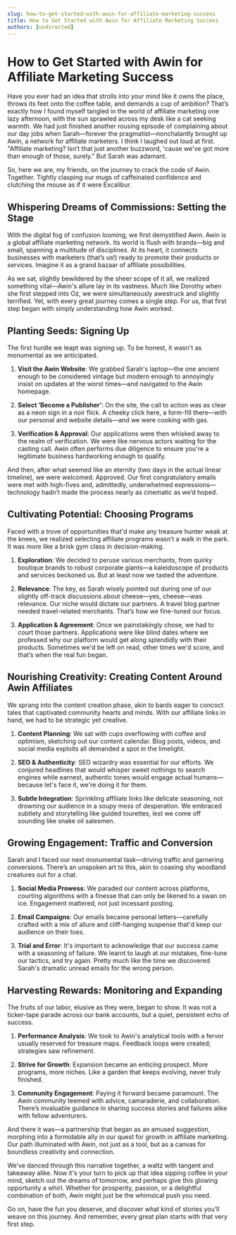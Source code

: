 ```yaml
---
slug: how-to-get-started-with-awin-for-affiliate-marketing-success
title: How to Get Started with Awin for Affiliate Marketing Success
authors: [undirected]
---
```



# How to Get Started with Awin for Affiliate Marketing Success

Have you ever had an idea that strolls into your mind like it owns the place, throws its feet onto the coffee table, and demands a cup of ambition? That’s exactly how I found myself tangled in the world of affiliate marketing one lazy afternoon, with the sun sprawled across my desk like a cat seeking warmth. We had just finished another rousing episode of complaining about our day jobs when Sarah—forever the pragmatist—nonchalantly brought up Awin, a network for affiliate marketers. I think I laughed out loud at first. "Affiliate marketing? Isn’t that just another buzzword, 'cause we've got more than enough of those, surely." But Sarah was adamant. 

So, here we are, my friends, on the journey to crack the code of Awin. Together. Tightly clasping our mugs of caffeinated confidence and clutching the mouse as if it were Excalibur.

## Whispering Dreams of Commissions: Setting the Stage

With the digital fog of confusion looming, we first demystified Awin. Awin is a global affiliate marketing network. Its world is flush with brands—big and small, spanning a multitude of disciplines. At its heart, it connects businesses with marketers (that’s us!) ready to promote their products or services. Imagine it as a grand bazaar of affiliate possibilities.

As we sat, slightly bewildered by the sheer scope of it all, we realized something vital—Awin's allure lay in its vastness. Much like Dorothy when she first stepped into Oz, we were simultaneously awestruck and slightly terrified. Yet, with every great journey comes a single step. For us, that first step began with simply understanding how Awin worked. 

## Planting Seeds: Signing Up

The first hurdle we leapt was signing up. To be honest, it wasn't as monumental as we anticipated. 

1. **Visit the Awin Website**: We grabbed Sarah's laptop—the one ancient enough to be considered vintage but modern enough to annoyingly insist on updates at the worst times—and navigated to the Awin homepage.
   
2. **Select ‘Become a Publisher’**: On the site, the call to action was as clear as a neon sign in a noir flick. A cheeky click here, a form-fill there—with our personal and website details—and we were cooking with gas.

3. **Verification & Approval**: Our applications were then whisked away to the realm of verification. We were like nervous actors waiting for the casting call. Awin often performs due diligence to ensure you're a legitimate business hardworking enough to qualify. 

And then, after what seemed like an eternity (two days in the actual linear timeline), we were welcomed. Approved. Our first congratulatory emails were met with high-fives and, admittedly, underwhelmed expressions—technology hadn’t made the process nearly as cinematic as we’d hoped.

## Cultivating Potential: Choosing Programs

Faced with a trove of opportunities that'd make any treasure hunter weak at the knees, we realized selecting affiliate programs wasn’t a walk in the park. It was more like a brisk gym class in decision-making.

1. **Exploration**: We decided to peruse various merchants, from quirky boutique brands to robust corporate giants—a kaleidoscope of products and services beckoned us. But at least now we tasted the adventure.

2. **Relevance**: The key, as Sarah wisely pointed out during one of our slightly off-track discussions about cheese—yes, cheese—was relevance. Our niche would dictate our partners. A travel blog partner needed travel-related merchants. That’s how we fine-tuned our focus.

3. **Application & Agreement**: Once we painstakingly chose, we had to court those partners. Applications were like blind dates where we professed why our platform would get along splendidly with their products. Sometimes we'd be left on read, other times we'd score, and that’s when the real fun began.

## Nourishing Creativity: Creating Content Around Awin Affiliates

We sprang into the content creation phase, akin to bards eager to concoct tales that captivated community hearts and minds. With our affiliate links in hand, we had to be strategic yet creative.

1. **Content Planning**: We sat with cups overflowing with coffee and optimism, sketching out our content calendar. Blog posts, videos, and social media exploits all demanded a spot in the limelight.

2. **SEO & Authenticity**: SEO wizardry was essential for our efforts. We conjured headlines that would whisper sweet nothings to search engines while earnest, authentic tones would engage actual humans—because let's face it, we're doing it for them.

3. **Subtle Integration**: Sprinkling affiliate links like delicate seasoning, not drowning our audience in a soupy mess of desperation. We embraced subtlety and storytelling like guided tourettes, lest we come off sounding like snake oil salesmen.

## Growing Engagement: Traffic and Conversion

Sarah and I faced our next monumental task—driving traffic and garnering conversions. There’s an unspoken art to this, akin to coaxing shy woodland creatures out for a chat.

1. **Social Media Prowess**: We paraded our content across platforms, courting algorithms with a finesse that can only be likened to a swan on ice. Engagement mattered, not just incessant posting.

2. **Email Campaigns**: Our emails became personal letters—carefully crafted with a mix of allure and cliff-hanging suspense that'd keep our audience on their toes.

3. **Trial and Error**: It's important to acknowledge that our success came with a seasoning of failure. We learnt to laugh at our mistakes, fine-tune our tactics, and try again. Pretty much like the time we discovered Sarah's dramatic unread emails for the wrong person.

## Harvesting Rewards: Monitoring and Expanding

The fruits of our labor, elusive as they were, began to show. It was not a ticker-tape parade across our bank accounts, but a quiet, persistent echo of success.

1. **Performance Analysis**: We took to Awin's analytical tools with a fervor usually reserved for treasure maps. Feedback loops were created; strategies saw refinement.

2. **Strive for Growth**: Expansion became an enticing prospect. More programs, more niches. Like a garden that keeps evolving, never truly finished.

3. **Community Engagement**: Paying it forward became paramount. The Awin community teemed with advice, camaraderie, and collaboration. There’s invaluable guidance in sharing success stories and failures alike with fellow adventurers.

And there it was—a partnership that began as an amused suggestion, morphing into a formidable ally in our quest for growth in affiliate marketing. Our path illuminated with Awin, not just as a tool, but as a canvas for boundless creativity and connection.

We’ve danced through this narrative together, a waltz with tangent and takeaway alike. Now it's your turn to pick up that idea sipping coffee in your mind, sketch out the dreams of tomorrow, and perhaps give this glowing opportunity a whirl. Whether for prosperity, passion, or a delightful combination of both, Awin might just be the whimsical push you need.

Go on, have the fun you deserve, and discover what kind of stories you’ll weave on this journey. And remember, every great plan starts with that very first step.